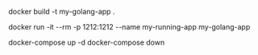 docker build -t my-golang-app .

docker run -it --rm -p 1212:1212 --name my-running-app my-golang-app



docker-compose up -d
docker-compose down

